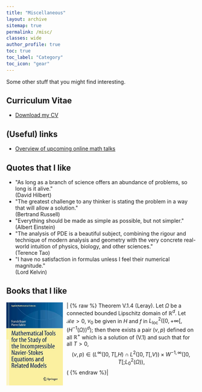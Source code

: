 ```yaml
---
title: "Miscellaneous"
layout: archive
sitemap: true
permalink: /misc/
classes: wide
author_profile: true
toc: true
toc_label: "Category"
toc_icon: "gear"
---
```


Some other stuff that you might find interesting.

## Curriculum Vitae
- [Download my CV](/assets/CV.pdf)


## (Useful) links
- [Overview of upcoming online math talks](https://researchseminars.org/)

## Quotes that I like
- "As long as a branch of science offers an abundance of problems, so long is
it alive."  <br /> (David Hilbert)
- "The greatest challenge to any thinker is stating the problem in a way that
will allow a solution." <br /> (Bertrand Russell)
- "Everything should be made as simple as possible, but not simpler." <br /> (Albert Einstein)
- "The analysis of PDE is a beautiful subject, combining the rigour and technique of modern analysis and geometry with the very concrete real-world
intuition of physics, biology, and other sciences." <br /> (Terence Tao)
- "I have no satisfaction in formulas unless I feel their numerical magnitude." <br /> (Lord Kelvin)

## Books that I like
| <img src="/assets/images/boyer.jpeg" width="150" height="220" alt="" align="left" style="display:block;margin-bottom:10px;margin-left:auto;margin-right:auto;padding-left: 0px;padding-right: 10px;" />    {% raw %} Theorem V.1.4 (Leray). Let $\Omega$ be a connected bounded Lipschitz domain of $\mathbb{R}^d$. Let $\mathcal{R}e>0$, $v_0$ be given in $H$ and $f$ in $L^2_{\text{loc}}([0,+\infty[,(H^{-1}(\Omega))^d)$; then there exists a pair $(v,p)$ defined on all $\mathbb{R}^+$ which is a solution of (V.1) and such that for all $T>0$, $$(v,p) \in (L^\infty(]0,T[,H) \cap L^2(]0,T[,V)) \times W^{-1,\infty}(]0,T[;L_0^2(\Omega)),$$ \( {% endraw %}|
